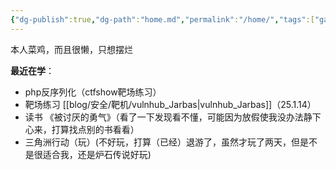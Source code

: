 ```yaml
---
{"dg-publish":true,"dg-path":"home.md","permalink":"/home/","tags":["gardenEntry"]}
---
```


本人菜鸡，而且很懒，只想摆烂


**最近在学**：
+ php反序列化（ctfshow靶场练习）
+ 靶场练习 [[blog/安全/靶机/vulnhub_Jarbas\|vulnhub_Jarbas]]（25.1.14）
+ 读书 《被讨厌的勇气》（看了一下发现看不懂，可能因为放假使我没办法静下心来，打算找点别的书看看）
+ 三角洲行动（玩）(不好玩，打算（已经）退游了，虽然才玩了两天，但是不是很适合我，还是炉石传说好玩)




